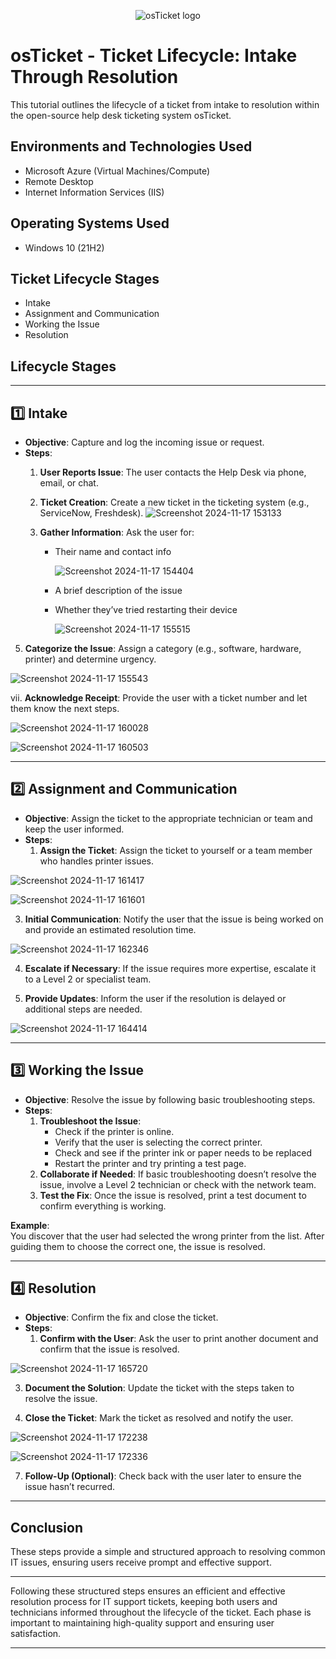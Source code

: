 <p align="center">
<img src="https://i.imgur.com/Clzj7Xs.png" alt="osTicket logo"/>
</p>

<h1>osTicket - Ticket Lifecycle:  Intake Through Resolution</h1>
This tutorial outlines the lifecycle of a ticket from intake to resolution within the open-source help desk ticketing system osTicket.<br />




<h2>Environments and Technologies Used</h2>

- Microsoft Azure (Virtual Machines/Compute)
- Remote Desktop
- Internet Information Services (IIS)

<h2>Operating Systems Used </h2>

- Windows 10</b> (21H2)

<h2>Ticket Lifecycle Stages</h2>

- Intake
- Assignment and Communication
- Working the Issue
- Resolution

<h2>Lifecycle Stages</h2>

---

## 1️⃣ **Intake**
   - **Objective**: Capture and log the incoming issue or request.
   - **Steps**:
     1. **User Reports Issue**: The user contacts the Help Desk via phone, email, or chat.
     2. **Ticket Creation**: Create a new ticket in the ticketing system (e.g., ServiceNow, Freshdesk).
    ![Screenshot 2024-11-17 153133](https://github.com/user-attachments/assets/33349195-2600-4941-9d0b-0378cecb6060)

     4. **Gather Information**: Ask the user for:
        - Their name and contact info
          
          ![Screenshot 2024-11-17 154404](https://github.com/user-attachments/assets/0ac0e3ef-bf65-409f-93d9-0a008a5a0a64)

        - A brief description of the issue
        - Whether they’ve tried restarting their device

          
          ![Screenshot 2024-11-17 155515](https://github.com/user-attachments/assets/7e8814dd-380a-423c-8ed6-25b8df9db5e3)

         

5. **Categorize the Issue**: Assign a category (e.g., software, hardware, printer) and determine urgency.
        
![Screenshot 2024-11-17 155543](https://github.com/user-attachments/assets/25a9fb99-889f-41b7-bfe3-c574598eb63a)

    
 vii. **Acknowledge Receipt**: Provide the user with a ticket number and let them know the next steps.

    
   ![Screenshot 2024-11-17 160028](https://github.com/user-attachments/assets/257d795d-6886-4721-b418-f2304e9fd5c1)


![Screenshot 2024-11-17 160503](https://github.com/user-attachments/assets/98702f74-510b-4a3c-8711-43b9b7f82206)

  

---

## 2️⃣ **Assignment and Communication**
   - **Objective**: Assign the ticket to the appropriate technician or team and keep the user informed.
   - **Steps**:
     1. **Assign the Ticket**: Assign the ticket to yourself or a team member who handles printer issues.
        
![Screenshot 2024-11-17 161417](https://github.com/user-attachments/assets/e308ae6a-5068-4aa6-a1ef-d95e2e955333)


![Screenshot 2024-11-17 161601](https://github.com/user-attachments/assets/85ca43df-40c7-482b-9f0f-aaa075c644cb)

        
   3. **Initial Communication**: Notify the user that the issue is being worked on and provide an estimated resolution time.
      
![Screenshot 2024-11-17 162346](https://github.com/user-attachments/assets/76f76e90-d08a-4cd4-803a-cad23d15b67d)

      
 4. **Escalate if Necessary**: If the issue requires more expertise, escalate it to a Level 2 or specialist team.
    
  6. **Provide Updates**: Inform the user if the resolution is delayed or additional steps are needed.
     

![Screenshot 2024-11-17 164414](https://github.com/user-attachments/assets/5c314aea-09e9-43f8-a2ba-2ce9a3f75f50)

   

---

## 3️⃣ **Working the Issue**
   - **Objective**: Resolve the issue by following basic troubleshooting steps.
   - **Steps**:
     1. **Troubleshoot the Issue**: 
        - Check if the printer is online.
        - Verify that the user is selecting the correct printer.
        - Check and see if the printer ink or paper needs to be replaced
        - Restart the printer and try printing a test page.
     2. **Collaborate if Needed**: If basic troubleshooting doesn’t resolve the issue, involve a Level 2 technician or check with the network team.
     3. **Test the Fix**: Once the issue is resolved, print a test document to confirm everything is working.

 **Example**:   
   You discover that the user had selected the wrong printer from the list. After guiding them to choose the correct one, the issue is resolved.

---

## 4️⃣ **Resolution**
   - **Objective**: Confirm the fix and close the ticket.
   - **Steps**:
     1. **Confirm with the User**: Ask the user to print another document and confirm that the issue is resolved.

![Screenshot 2024-11-17 165720](https://github.com/user-attachments/assets/f79951cd-5fc7-4249-88bf-fbfd03716d0d)

        
 3. **Document the Solution**: Update the ticket with the steps taken to resolve the issue.


 5. **Close the Ticket**: Mark the ticket as resolved and notify the user.

   
![Screenshot 2024-11-17 172238](https://github.com/user-attachments/assets/bbd30dd3-10e5-4e6e-b113-7bf0f855ecf9)


   ![Screenshot 2024-11-17 172336](https://github.com/user-attachments/assets/f3061e84-1bcc-472e-8e83-60f98fabc16b)


    
    
 7. **Follow-Up (Optional)**: Check back with the user later to ensure the issue hasn’t recurred.

  

---

## Conclusion

These steps provide a simple and structured approach to resolving common IT issues, ensuring users receive prompt and effective support.

---

Following these structured steps ensures an efficient and effective resolution process for IT support tickets, keeping both users and technicians informed throughout the lifecycle of the ticket. Each phase is important to maintaining high-quality support and ensuring user satisfaction.

---
